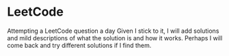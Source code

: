 # LeetCode
Attempting a LeetCode question a day
Given I stick to it, I will add solutions and mild descriptions of what the solution is and how it works. Perhaps I will come back and try different solutions 
if I find them.
